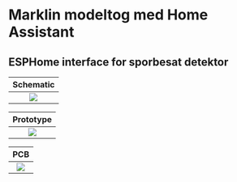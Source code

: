 # Marklin modeltog med Home Assistant

## ESPHome interface for sporbesat detektor

|Schematic|
|:---:|
|![](./Images/Sk%C3%A6rmbillede%20fra%202023-03-22%2022-16-50.png)

|Prototype|
|:---:|
|![](./Images/Sk%C3%A6rmbillede%20fra%202023-03-23%2012-45-14.png) |

|PCB|
|:---:|
|![](./Images/Sk%C3%A6rmbillede%20fra%202023-03-15%2016-41-29.png)|